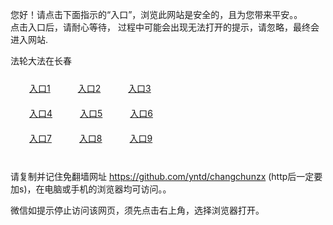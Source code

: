 您好！请点击下面指示的“入口”，浏览此网站是安全的，且为您带来平安。。 <br/>
点击入口后，请耐心等待， 过程中可能会出现无法打开的提示，请忽略，最终会进入网站. </br>

法轮大法在长春<br/>
<div style="padding:10px"><a style="margin:20px" target="_blank" href="https://d1p4v2j4w4zftz.cloudfront.net/2Qpsp?bdaoigfx" id="ccLink1" rel="nofollow">入口1</a> <a target="_blank" style="margin:20px" href="https://d1ncvdh7dwkb7b.cloudfront.net/2Qpsp?bbgyg" id="ccLink2" rel="nofollow">入口2</a> <a style="margin:20px" target="_blank" href="https://d3ni9gyej95n87.cloudfront.net/2Qpsp?lkegvyl" id="ccLink3" rel="nofollow">入口3</a></div>

<div style="padding:10px" ><a style="margin:20px" target="_blank" href="https://d1p4v2j4w4zftz.cloudfront.net/2Qpsp?bdaoigfx" id="ccLink4" rel="nofollow">入口4</a> <a style="margin:20px" href="https://d1ncvdh7dwkb7b.cloudfront.net/2Qpsp?bbgyg" target="_blank" id="ccLink5" rel="nofollow">入口5</a> <a style="margin:20px" href="https://d3ni9gyej95n87.cloudfront.net/2Qpsp?lkegvyl" target="_blank" id="ccLink6" rel="nofollow">入口6</a></div>

<div style="padding:10px"><a style="margin:20px" target="_blank" href="https://d1p4v2j4w4zftz.cloudfront.net/2Qpsp?bdaoigfx" id="ccLink7" rel="nofollow">入口7</a> <a style="margin:20px" href="https://d1ncvdh7dwkb7b.cloudfront.net/2Qpsp?bbgyg" target="_blank" id="ccLink8" rel="nofollow">入口8</a> <a style="margin:20px" target="_blank" href="https://d3ni9gyej95n87.cloudfront.net/2Qpsp?lkegvyl" id="ccLink9" rel="nofollow">入口9</a></div>

<br/>



请复制并记住免翻墙网址 https://github.com/yntd/changchunzx (http后一定要加s)，在电脑或手机的浏览器均可访问。。<br/>

微信如提示停止访问该网页，须先点击右上角，选择浏览器打开。
